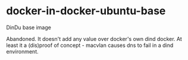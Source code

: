 # docker-in-docker-ubuntu-base
DinDu base image

Abandoned. It doesn't add any value over docker's own dind docker. At least it a (dis)proof of concept - macvlan causes dns to fail in a dind environment.
